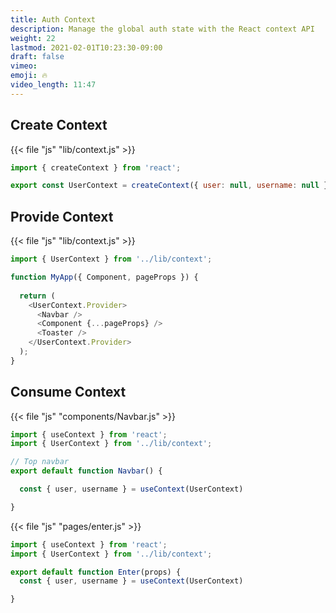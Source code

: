 ```yaml
---
title: Auth Context
description: Manage the global auth state with the React context API
weight: 22
lastmod: 2021-02-01T10:23:30-09:00
draft: false
vimeo: 
emoji: 🔥
video_length: 11:47
---
```


## Create Context

{{< file "js" "lib/context.js" >}}
```javascript
import { createContext } from 'react';

export const UserContext = createContext({ user: null, username: null });

```

## Provide Context

{{< file "js" "lib/context.js" >}}
```javascript
import { UserContext } from '../lib/context';

function MyApp({ Component, pageProps }) {
  
  return (
    <UserContext.Provider>
      <Navbar />
      <Component {...pageProps} />
      <Toaster />
    </UserContext.Provider>
  );
}

```

## Consume Context

{{< file "js" "components/Navbar.js" >}}
```javascript
import { useContext } from 'react';
import { UserContext } from '../lib/context';

// Top navbar
export default function Navbar() {

  const { user, username } = useContext(UserContext)

}
```

{{< file "js" "pages/enter.js" >}}
```javascript
import { useContext } from 'react';
import { UserContext } from '../lib/context';

export default function Enter(props) {
  const { user, username } = useContext(UserContext)

}
```